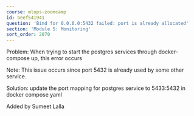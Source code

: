 ```yaml
---
course: mlops-zoomcamp
id: beef541941
question: 'Bind for 0.0.0.0:5432 failed: port is already allocated'
section: 'Module 5: Monitoring'
sort_order: 2070
---
```


Problem: When trying to start the postgres services through docker-compose up, this error occurs

Note: This issue occurs since port 5432 is already used by some other service.

Solution: update the port mapping for postgres service to 5433:5432 in docker compose yaml

Added by Sumeet Lalla

